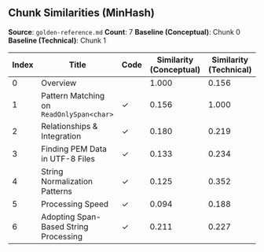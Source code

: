 ## Chunk Similarities (MinHash)

**Source**: `golden-reference.md`
**Count**: 7
**Baseline (Conceptual)**: Chunk 0
**Baseline (Technical)**: Chunk 1

| Index | Title | Code | Similarity (Conceptual) | Similarity (Technical) |
|-------|-------|------|-------------------------|------------------------|
| 0 | Overview |  | 1.000 | 0.156 |
| 1 | Pattern Matching on `ReadOnlySpan<char>` | ✓ | 0.156 | 1.000 |
| 2 | Relationships & Integration | ✓ | 0.180 | 0.219 |
| 3 | Finding PEM Data in UTF-8 Files | ✓ | 0.133 | 0.234 |
| 4 | String Normalization Patterns | ✓ | 0.125 | 0.352 |
| 5 | Processing Speed | ✓ | 0.094 | 0.188 |
| 6 | Adopting Span-Based String Processing | ✓ | 0.211 | 0.227 |


